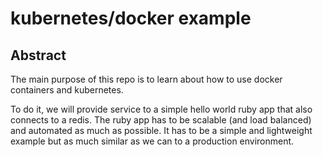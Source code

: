 # kubernetes/docker example

## Abstract
The main purpose of this repo is to learn about how to use docker containers and kubernetes.

To do it, we will provide service to a simple hello world ruby app that also connects to a redis. The ruby app has to be scalable (and load balanced) and automated as much as possible. It has to be a simple and lightweight example but as much similar as we can to a production environment.
